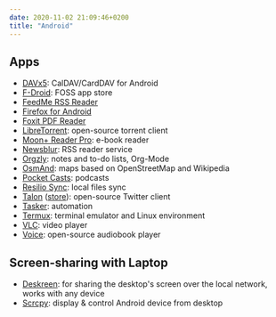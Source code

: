 ```yaml
---
date: 2020-11-02 21:09:46+0200
title: "Android"
---
```


## Apps

- [DAVx5](https://www.davx5.com/): CalDAV/CardDAV for Android
- [F-Droid](https://f-droid.org): FOSS app store
- [FeedMe RSS Reader](https://play.google.com/store/apps/details?id=com.seazon.feedme)
- [Firefox for Android](https://www.mozilla.org/firefox/mobile/)
- [Foxit PDF Reader](https://play.google.com/store/apps/details?id=com.foxit.mobile.pdf.lite)
- [LibreTorrent](https://gitlab.com/proninyaroslav/libretorrent): open-source torrent client
- [Moon+ Reader Pro](https://play.google.com/store/apps/details?id=com.flyersoft.moonreaderp): e-book reader
- [Newsblur](https://www.newsblur.com/android): RSS reader service
- [Orgzly](http://www.orgzly.com/): notes and to-do lists, Org-Mode
- [OsmAnd](https://osmand.net/): maps based on OpenStreetMap and Wikipedia  
- [Pocket Casts](https://www.pocketcasts.com/): podcasts
- [Resilio Sync](https://www.resilio.com/platforms/mobile/): local files sync
- [Talon](https://github.com/klinker-apps/talon-for-twitter-android) ([store](https://play.google.com/store/apps/details?id=com.klinker.android.twitter_l&hl=en&gl=US)): open-source Twitter client
- [Tasker](https://tasker.joaoapps.com/): automation
- [Termux](https://termux.com/): terminal emulator and Linux environment
- [VLC](https://www.videolan.org/vlc/download-android.html): video player
- [Voice](https://github.com/PaulWoitaschek/Voice): open-source audiobook player

## Screen-sharing with Laptop

- [Deskreen](https://deskreen.com/lang-en): for sharing the desktop's screen over the local network, works with any device
- [Scrcpy](https://github.com/Genymobile/scrcpy): display & control Android device from desktop
